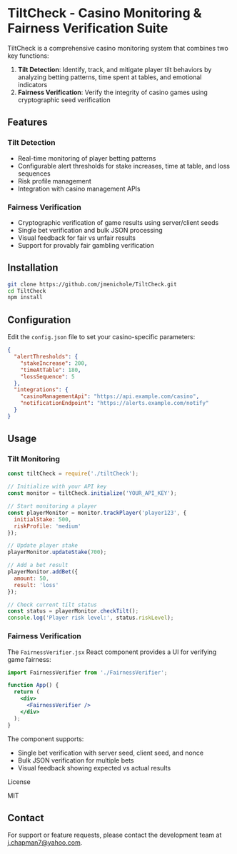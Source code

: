 

# TiltCheck - Casino Monitoring & Fairness Verification Suite

TiltCheck is a comprehensive casino monitoring system that combines two key functions:
1. **Tilt Detection**: Identify, track, and mitigate player tilt behaviors by analyzing betting patterns, time spent at tables, and emotional indicators
2. **Fairness Verification**: Verify the integrity of casino games using cryptographic seed verification


## Features

### Tilt Detection
- Real-time monitoring of player betting patterns
- Configurable alert thresholds for stake increases, time at table, and loss sequences
- Risk profile management
- Integration with casino management APIs

### Fairness Verification
- Cryptographic verification of game results using server/client seeds
- Single bet verification and bulk JSON processing
- Visual feedback for fair vs unfair results
- Support for provably fair gambling verification

## Installation

```bash
git clone https://github.com/jmenichole/TiltCheck.git
cd TiltCheck
npm install
```

## Configuration

Edit the `config.json` file to set your casino-specific parameters:

```json
{
  "alertThresholds": {
    "stakeIncrease": 200,
    "timeAtTable": 180,
    "lossSequence": 5
  },
  "integrations": {
    "casinoManagementApi": "https://api.example.com/casino",
    "notificationEndpoint": "https://alerts.example.com/notify"
  }
}
```

## Usage

### Tilt Monitoring

```javascript
const tiltCheck = require('./tiltCheck');

// Initialize with your API key
const monitor = tiltCheck.initialize('YOUR_API_KEY');

// Start monitoring a player
const playerMonitor = monitor.trackPlayer('player123', {
  initialStake: 500,
  riskProfile: 'medium'
});

// Update player stake
playerMonitor.updateStake(700);

// Add a bet result
playerMonitor.addBet({
  amount: 50,
  result: 'loss'
});

// Check current tilt status
const status = playerMonitor.checkTilt();
console.log('Player risk level:', status.riskLevel);
```

### Fairness Verification

The `FairnessVerifier.jsx` React component provides a UI for verifying game fairness:

```jsx
import FairnessVerifier from './FairnessVerifier';

function App() {
  return (
    <div>
      <FairnessVerifier />
    </div>
  );
}
```

The component supports:
- Single bet verification with server seed, client seed, and nonce
- Bulk JSON verification for multiple bets
- Visual feedback showing expected vs actual results

License

MIT

## Contact

For support or feature requests, please contact the development team at j.chapman7@yahoo.com.
